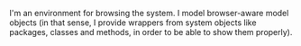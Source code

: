 I'm an environment for browsing the system. 
I model browser-aware model objects (in that sense, I provide wrappers from system objects like packages, classes and methods, in order to be able to show them properly). 
